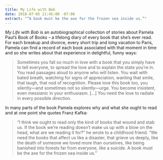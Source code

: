 ```yaml
---
title: My Life with Bob
date: 2018-07-05 21:45:00 -07:00
extract: "“A book must be the axe for the frozen sea inside us.”"
---
```


*My Life with Bob* is an autobiographical collection of stories about Pamela Paul’s Book of Books – a lifelong diary of every book that she’s ever read. For each breakup and divorce, every short trip and long vacation to Paris, Pamela can find a record of each book associated with that moment in time and so she writes about that experience in delightful, funny ways:

> Sometimes you fall so much in love with a book that you simply have to tell everyone, to spread the love and to explain the state you’re in. You read passages aloud to anyone who will listen. You wait with bated breath, watching for signs of appreciation, wanting that smile, that laugh, that nod of recognition. Please love this book too, you silently—and sometimes not so silently—urge. You become insistent, even messianic in your enthusiasm. [...] You need the love to radiate in every possible direction. 

In many parts of the book Pamela explores why and what she ought to read and at one point she quotes Franz Kafka:

> “I think we ought to read only the kind of books that wound and stab us. If the book we’re reading doesn’t wake us up with a blow on the head, what are we reading it for?” he wrote to a childhood friend. “We need the books that affect us like a disaster, that grieve us deeply, like the death of someone we loved more than ourselves, like being banished into forests far from everyone, like a suicide. A book must be the axe for the frozen sea inside us.”